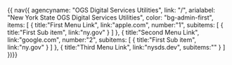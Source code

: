 {{ nav({ 
    agencyname: "OGS Digital Services Utilities",
    link: "/",
    arialabel: "New York State OGS Digital Services Utilities",
    color: "bg-admin-first",
    items: [
      {
        title:"First Menu Link",
        link:"apple.com",
        number:"1",
        subitems: [
          {
            title:"First Sub item",
            link:"ny.gov"
          }
        ]
      },
      {
        title:"Second Menu Link",
        link:"google.com",
        number:"2",
        subitems: [
          {
            title:"First Sub item",
            link:"ny.gov"
          }
        ]
      },
      {
        title:"Third Menu Link",
        link:"nysds.dev",
        subitems:""
      }
    ]
      })}}